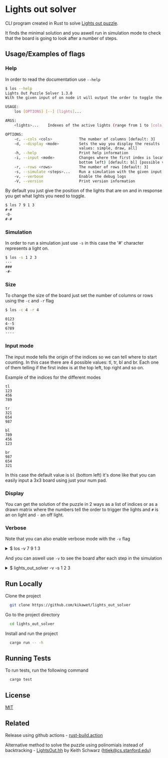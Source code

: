 
# Lights out solver

CLI program created in Rust to solve [Lights out puzzle](https://mathworld.wolfram.com/LightsOutPuzzle.html).

It finds the minimal solution and you aswell run in simulation mode to check that the board is going to look after a number of steps.
## Usage/Examples of flags

### Help
In order to read the documentation use `--help`
```sh
$ los --help
Lights Out Puzzle Solver 1.3.0
With the given input of on node it will output the order to toggle the lights to solve the puzzle

USAGE:
    los [OPTIONS] [--] [lights]...

ARGS:
    <lights>...    Indexes of the active lights (range from 1 to [cols]*[rows])

OPTIONS:
    -c, --cols <cols>            The number of columns [default: 3]
    -d, --display <mode>         Sets the way you display the results [default: draw] [possible
                                 values: simple, draw, all]
    -h, --help                   Print help information
    -i, --input <mode>           Changes where the first index is located in the matrix (eg: bl =
                                 bottom left) [default: bl] [possible values: tl, tr, bl, br]
    -r, --rows <rows>            The number of rows [default: 3]
    -s, --simulate <steps>...    Run a simulation with the given input
    -v, --verbose                Enable the debug logs
    -V, --version                Print version information
```

By default you just give the position of the lights that are on and in response you get what lights you need to toggle.
```cmd
$ los 7 9 1 3
#·#
·0·
#·#
```
### Simulation

In order to run a simulation just use `-s` in this case the '#' character represents a light on.
```cmd
$ los -s 1 2 3
···
###
·#·
```

### Size

To change the size of the board just set the number of columns or rows using the `-c` and `-r` flag

```cmd
$ los -c 4 -r 4

0123
4··5
6789
····
```

### Input mode

The input mode tells the origin of the indices so we can tell where to start counting. In this case there are 4 possible values: tl, tr, bl and br. Each one of them telling if the first index is at the top left, top right and so on.

Example of the indices for the different modes

```
tl
123
456
789 

tr
321 
654
987

bl
789
456
123

br
987
654
321

```

In this case the default value is `bl` (bottom left) it's done like that you can easily input a 3x3 board using just your num pad.

### Display

You can get the solution of the puzzle in 2 ways as a list of indices or as a drawn matrix where the numbers tell the order to trigger the lights and `#` is an on light and `·` an off light.

### Verbose

Note that you can also enable verbose mode with the `-v` flag
<details>
<summary>$ los -v 7 9 1 3</summary>
    
```cmd
2022-06-02T09:16:28.556Z INFO [los] Verbose mode enabled
2022-06-02T09:16:28.556Z DEBUG [lights_out_solver::program] Input mode: "bl"
2022-06-02T09:16:28.557Z DEBUG [lights_out_solver::program] Active indices: [6, 8, 0, 2]
2022-06-02T09:16:28.557Z DEBUG [lights_out_solver::program] Rows: 3
2022-06-02T09:16:28.558Z DEBUG [lights_out_solver::program] Cols: 3
2022-06-02T09:16:28.558Z DEBUG [lights_out_solver::program] Searching for solution ...
2022-06-02T09:16:28.559Z DEBUG [lights_out_solver::program] Final solution: Some([4])
2022-06-02T09:16:28.559Z DEBUG [lights_out_solver::program] Draw mode: draw

#·#
·0·
#·#
```
</details>


And you can aswell use `-v` to see the board after each step in the simulation
<details>
<summary>$ lights_out_solver -v -s 1 2 3</summary>

```cmd
2022-06-02T09:19:55.664Z INFO [los] Verbose mode enabled
2022-06-02T09:19:55.665Z DEBUG [lights_out_solver::program] Input mode: "bl"
2022-06-02T09:19:55.665Z DEBUG [lights_out_solver::program] Active indices: []
2022-06-02T09:19:55.666Z DEBUG [lights_out_solver::program] Rows: 3
2022-06-02T09:19:55.666Z DEBUG [lights_out_solver::program] Cols: 3
2022-06-02T09:19:55.667Z DEBUG [lights_out_solver::program] Board before the simulation:

···
···
···
2022-06-02T09:19:55.668Z DEBUG [lights_out_solver::program] Steps to simulate: [6, 7, 8]
2022-06-02T09:19:55.668Z DEBUG [lights_out_solver::program] Step 0:

···
#··
##·
2022-06-02T09:19:55.669Z DEBUG [lights_out_solver::program] Step 1:

···
##·
··#
2022-06-02T09:19:55.671Z DEBUG [lights_out_solver::program] Step 2:

···
###
·#·
2022-06-02T09:19:55.672Z DEBUG [lights_out_solver::program] Board after simulation:
···
###
·#·

···
###
·#·
```
</details>

## Run Locally

Clone the project

```bash
  git clone https://github.com/kikawet/lights_out_solver
```

Go to the project directory

```bash
  cd lights_out_solver
```

Install and run the project

```bash
  cargo run -- -h
```


## Running Tests

To run tests, run the following command

```bash
  cargo test
```


## License

[MIT](https://choosealicense.com/licenses/mit/)


## Related

Release using github actions - [rust-build.action](https://github.com/rust-build/rust-build.action)

Alternative method to solve the puzzle using polinomials instead of backtracking - [LightsOut.hh](https://www.keithschwarz.com/interesting/code/?dir=lights-out) by Keith Schwarz (htiek@cs.stanford.edu)
